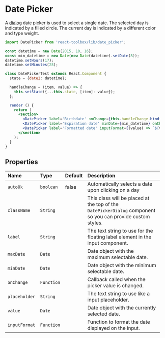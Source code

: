 # Date Picker

A [dialog](https://www.google.com/design/spec/components/pickers.html#pickers-date-pickers) date  picker is used to select a single date. The selected day is indicated by a filled circle. The current day is indicated by a different color and type weight.

<!-- example -->
```jsx
import DatePicker from 'react-toolbox/lib/date_picker';

const datetime = new Date(2015, 10, 16);
const min_datetime = new Date(new Date(datetime).setDate(8));
datetime.setHours(17);
datetime.setMinutes(28);

class DatePickerTest extends React.Component {
  state = {date2: datetime};

  handleChange = (item, value) => {
    this.setState({...this.state, [item]: value});
  };

  render () {
    return (
      <section>
        <DatePicker label='Birthdate' onChange={this.handleChange.bind(this, 'date1')} value={this.state.date1} />
        <DatePicker label='Expiration date' minDate={min_datetime} onChange={this.handleChange.bind(this, 'date2')} value={this.state.date2} />
        <DatePicker label='Formatted date' inputFormat={(value) => `${value.getDate()}/${value.getMonth()}/${value.getFullYear()}`} onChange={this.handleChange.bind(this, 'date3')} value={this.state.date3} />
      </section>
    );
  }
}
```

## Properties

| Name          | Type    | Default         | Description|
|:-----|:-----|:-----|:-----|
| `autoOk`         | `boolean`        |  false      | Automatically selects a date upon clicking on a day|
| `className`         | `String`        |             | This class will be placed at the top of the `DatePickerDialog` component so you can provide custom styles.|
| `label`         | `String`        |             | The text string to use for the floating label element in the input component.|
| `maxDate`         | `Date`    |                 | Date object with the maximum selectable date. |
| `minDate`         | `Date`    |                 | Date object with the minimum selectable date. |
| `onChange`       | `Function`       |                | Callback called when the picker value is changed.|
| `placeholder`     | `String`        |             | The text string to use like a input placeholder.|
| `value`         | `Date`    |                 | Date object with the currently selected date. |
| `inputFormat`         | `Function`    |                 | Function to format the date displayed on the input. |
